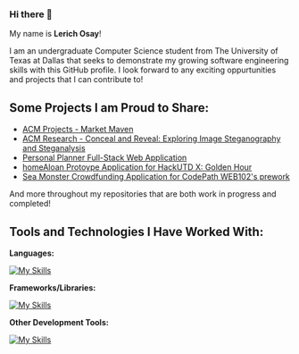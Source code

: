 ### Hi there 👋

My name is **Lerich Osay**! 

I am an undergraduate Computer Science student from The University of Texas at Dallas that seeks to demonstrate my growing software engineering skills with this GitHub profile. I look forward to any exciting oppurtunities and projects that I can contribute to!

## Some Projects I am Proud to Share:

* [ACM Projects - Market Maven](https://github.com/acm-projects/Market-Maven)
* [ACM Research - Conceal and Reveal: Exploring Image Steganography and Steganalysis](https://github.com/ACM-Research/Conceal-and-Reveal/)
* [Personal Planner Full-Stack Web Application](https://github.com/LerichO/planner-full-stack-app)
* [homeAloan Protoype Application for HackUTD X: Golden Hour](https://github.com/LerichO/homeAloan)
* [Sea Monster Crowdfunding Application for CodePath WEB102's prework](https://github.com/LerichO/web102_prework)

And more throughout my repositories that are both work in progress and completed!

## Tools and Technologies I Have Worked With:

**Languages:**

  [![My Skills](https://skillicons.dev/icons?i=java,python,javascript,html,css,c,bash)](https://skillicons.dev)


**Frameworks/Libraries:** 

  [![My Skills](https://skillicons.dev/icons?i=react,express,flask,spring,sklearn,tailwind,bootstrap)](https://skillicons.dev)

**Other Development Tools:**

  [![My Skills](https://skillicons.dev/icons?i=git,mongodb,nodejs,maven,idea,vscode,postman,heroku)](https://skillicons.dev)

  
<!--
**LerichO/LerichO** is a ✨ _special_ ✨ repository because its `README.md` (this file) appears on your GitHub profile.

Here are some ideas to get you started:

- 🔭 I’m currently working on ...
- 🌱 I’m currently learning ...
- 👯 I’m looking to collaborate on ...
- 🤔 I’m looking for help with ...
- 💬 Ask me about ...
- 📫 How to reach me: ...
- 😄 Pronouns: ...
- ⚡ Fun fact: ...
-->
